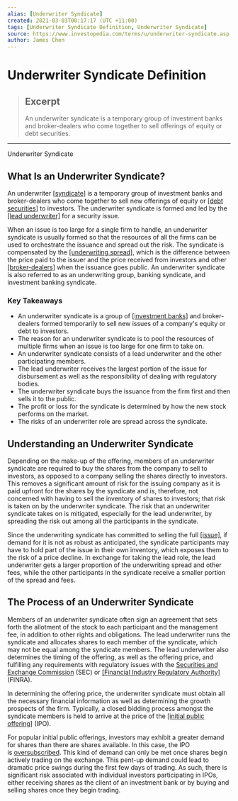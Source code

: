 ```yaml
---
alias: [Underwriter Syndicate]
created: 2021-03-03T00:17:17 (UTC +11:00)
tags: [Underwriter Syndicate Definition, Underwriter Syndicate]
source: https://www.investopedia.com/terms/u/underwriter-syndicate.asp
author: James Chen
---
```


# Underwriter Syndicate Definition

> ## Excerpt
> An underwriter syndicate is a temporary group of investment banks and broker-dealers who come together to sell offerings of equity or debt securities.

---

Underwriter Syndicate
## What Is an Underwriter Syndicate?

An underwriter [[syndicate]](https://www.investopedia.com/terms/s/syndicate.asp) is a temporary group of investment banks and broker-dealers who come together to sell new offerings of equity or [[debt securities]](https://www.investopedia.com/terms/d/debtsecurity.asp) to investors. The underwriter syndicate is formed and led by the [[lead underwriter]](https://www.investopedia.com/terms/l/leadunderwriter.asp) for a security issue.

When an issue is too large for a single firm to handle, an underwriter syndicate is usually formed so that the resources of all the firms can be used to orchestrate the issuance and spread out the risk. The syndicate is compensated by the [[underwriting spread]](https://www.investopedia.com/terms/u/underwritingspread.asp), which is the difference between the price paid to the issuer and the price received from investors and other [[broker-dealers]](https://www.investopedia.com/terms/b/broker-dealer.asp) when the issuance goes public. An underwriter syndicate is also referred to as an underwriting group, banking syndicate, and investment banking syndicate.

### Key Takeaways

-   An underwriter syndicate is a group of [[investment banks]](https://www.investopedia.com/terms/i/investmentbank.asp) and broker-dealers formed temporarily to sell new issues of a company's equity or debt to investors.
-   The reason for an underwriter syndicate is to pool the resources of multiple firms when an issue is too large for one firm to take on.
-   An underwriter syndicate consists of a lead underwriter and the other participating members.
-   The lead underwriter receives the largest portion of the issue for disbursement as well as the responsibility of dealing with regulatory bodies.
-   The underwriter syndicate buys the issuance from the firm first and then sells it to the public.
-   The profit or loss for the syndicate is determined by how the new stock performs on the market.
-   The risks of an underwriter role are spread across the syndicate.

## Understanding an Underwriter Syndicate

Depending on the make-up of the offering, members of an underwriter syndicate are required to buy the shares from the company to sell to investors, as opposed to a company selling the shares directly to investors. This removes a significant amount of risk for the issuing company as it is paid upfront for the shares by the syndicate and is, therefore, not concerned with having to sell the inventory of shares to investors; that risk is taken on by the underwriter syndicate. The risk that an underwriter syndicate takes on is mitigated, especially for the lead underwriter, by spreading the risk out among all the participants in the syndicate.

Since the underwriting syndicate has committed to selling the full [[issue]](https://www.investopedia.com/terms/i/issue.asp), if demand for it is not as robust as anticipated, the syndicate participants may have to hold part of the issue in their own inventory, which exposes them to the risk of a price decline. In exchange for taking the lead role, the lead underwriter gets a larger proportion of the underwriting spread and other fees, while the other participants in the syndicate receive a smaller portion of the spread and fees.

## The Process of an Underwriter Syndicate

Members of an underwriter syndicate often sign an agreement that sets forth the allotment of the stock to each participant and the management fee, in addition to other rights and obligations. The lead underwriter runs the syndicate and allocates shares to each member of the syndicate, which may not be equal among the syndicate members. The lead underwriter also determines the timing of the offering, as well as the offering price, and fulfilling any requirements with regulatory issues with the [Securities and Exchange Commission](https://www.investopedia.com/terms/s/sec.asp) (SEC) or [[Financial Industry Regulatory Authority]](https://www.investopedia.com/terms/f/finra.asp) (FINRA).

In determining the offering price, the underwriter syndicate must obtain all the necessary financial information as well as determining the growth prospects of the firm. Typically, a closed bidding process amongst the syndicate members is held to arrive at the price of the [[initial public offering]](https://www.investopedia.com/terms/i/ipo.asp) (IPO).

For popular initial public offerings, investors may exhibit a greater demand for shares than there are shares available. In this case, the IPO is [oversubscribed](https://www.investopedia.com/terms/o/oversubscribed.asp). This kind of demand can only be met once shares begin actively trading on the exchange. This pent-up demand could lead to dramatic price swings during the first few days of trading. As such, there is significant risk associated with individual investors participating in IPOs, either receiving shares as the client of an investment bank or by buying and selling shares once they begin trading.
